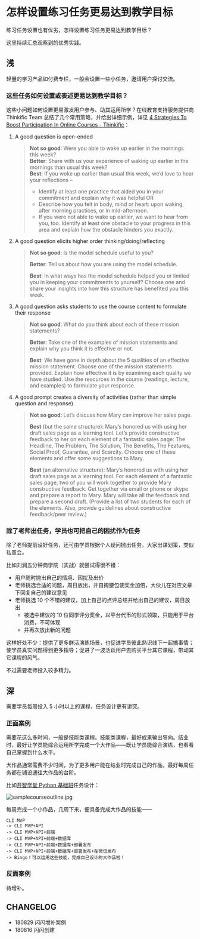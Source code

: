 # 怎样设置练习任务更易达到教学目标

练习任务设置也有优劣，怎样设置练习任务更易达到教学目标？

这里持续汇总观察到的优秀实践。

## 浅

轻量的学习产品如付费专栏，一般会设置一些小任务，邀请用户探讨交流。

### 这些任务如何设置或表述更易达到教学目标？

这些小问题如何设置更易激发用户参与、助其运用所学？在线教育支持服务提供商 Thinkific Team 总结了几个常用策略，并给出详细示例，详见 [4 Strategies To Boost Participation In Online Courses - Thinkific](https://www.thinkific.com/blog/4-strategies-boost-participation-online-courses/)：

1. A good question is open-ended

   > **Not so good**: Were you able to wake up earlier in the mornings this week?  
   > **Better**: Share with us your experience of waking up earlier in the mornings than usual this week?  
   > **Best**: If you woke up earlier than usual this week, we’d love to hear your reflections –
   >
   > * Identify at least one practice that aided you in your commitment and explain why it was helpful OR
   > * Describe how you felt in body, mind or heart: upon waking, after morning practices, or in mid-afternoon.
   > * If you were not able to wake up earlier, we want to hear from you, too. Identify at least one obstacle to your progress in this area and explain how the obstacle hinders you exactly.

2. A good question elicits higher order thinking/doing/reflecting

   > **Not so good**: Is the model schedule useful to you?
   >
   > **Better**: Tell us about how you are using the model schedule.
   >
   > **Best**: In what ways has the model schedule helped you or limited you in keeping your commitments to yourself? Choose one and share your insights into how this structure has benefited you this week.

3. A good question asks students to use the course content to formulate their response

   > **Not so good**: What do you think about each of these mission statements?
   >
   > **Better**: Take one of the examples of mission statements and explain why you think it is effective or not.
   >
   > **Best**: We have gone in depth about the 5 qualities of an effective mission statement. Choose one of the mission statements provided. Explain how effective it is by examining each quality we have studied. Use the resources in the course \(readings, lecture, and examples\) to formulate your response.

4. A good prompt creates a diversity of activities \(rather than simple question and response\)

   > **Not so good**: Let’s discuss how Mary can improve her sales page.
   >
   > **Best** \(but the same structure\): Mary’s honored us with using her draft sales page as a learning tool. Let’s provide constructive feedback to her on each element of a fantastic sales page: The Headline, The Problem, The Solution, The Benefits, The Features, Social Proof, Guarantee, and Scarcity. Choose one of these elements and offer some suggestions to Mary.
   >
   > **Best** \(an alternative structure\): Mary’s honored us with using her draft sales page as a learning tool. For each element of a fantastic sales page, two of you will work together to provide Mary constructive feedback. Get together via email or phone or skype and prepare a report to Mary. Mary will take all the feedback and prepare a second draft. \(Provide a list of two students for each of the elements. Also, provide guidelines about constructive feedback/peer review.\)

### 除了老师出任务，学员也可把自己的困扰作为任务

除了老师提前设好任务，还可由学员根据个人疑问抛出任务，大家出谋划策，类似私董会。

比如刘润五分钟商学院（实战）就尝试得很不错：

* 用户随时抛出自己的情境、困扰及出价
* 老师挑选合适的问题，周日放出，并自掏腰包使奖金加倍，大伙儿在对应文章下回复自己的建议意见
* 老师挑选 10 个不错的建议，加上自己的点评总结并给出自己的建议，周日放出
  * 被选中建议的 10 位同学评分奖金，以平台代币的形式领取，只能用于平台消费，不可体现
  * 并再次放出新的问题

这样好处不少：提供了更多鲜活演练场景，也促进学员彼此熟识线下一起搞事情；使学员真实问题得到更多指导；促进了一波活跃用户去购买平台其它课程，带动其它课程的风气。

不过需要老师投入较多精力。

## 深

需要学员每周投入 5 小时以上的课程，任务设计更有讲究。

### 正面案例

需要花这么多时间，一般是技能类课程。技能类课程，最好成果输出导向。结业时，最好让学员能综合运用所学完成一个大作品——既让学员能综合演练，也看看自己掌握到什么水平。

大作品通常需费不少时间，为了更多用户能在结业时完成自己的作品，最好每周任务都在铺设通往大作品的台阶。

比如[开智学堂 Python 基础班](https://mp.weixin.qq.com/s/0xDHRCpsUwxD23LB47mR9w)任务设计：

![samplecourseoutline.jpg](http://openmindclub.zoomquiet.top/ishanshan/samplecourseoutline.jpg?imageView2/2/w/350)

每周完成一个小作品，几周下来，便具备完成大作品的技能——

```text
CLI MVP 
-> CLI MVP+API 
-> CLI MVP+API+前端 
-> CLI MVP+API+前端+数据库 
-> CLI MVP+API+前端+数据库+部署发布 
-> CLI MVP+API+前端+数据库+部署发布+在微信发布 
-> Bingo！可以运用这些技能，完成自己设计的大作品啦！
```

### 反面案例

待增补。

## CHANGELOG

* 180829 闪闪增补案例
* 180816 闪闪创建

